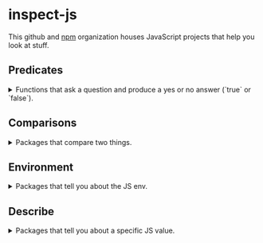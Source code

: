 # inspect-js
This github and [npm](https://npmjs.com/~inspect-js) organization houses JavaScript projects that help you look at stuff.

## Predicates
<details>
<summary>Functions that ask a question and produce a yes or no answer (`true` or `false`).</summary>
<br />

 - is-arguments - [![github][github]](https://github.com/inspect-js/is-arguments) - [![npm][npm]](https://npmjs.com/is-arguments) - Is this an arguments object? It's a harder question than you think.
 - is-arrow-function - [![github][github]](https://github.com/inspect-js/is-arrow-function) - [![npm][npm]](https://npmjs.com/is-arrow-function) - Determine if a function is an ES6 arrow function or not.
 - is-bigint - [![github][github]](https://github.com/inspect-js/is-bigint) - [![npm][npm]](https://npmjs.com/is-bigint) - Is this value an ES BigInt?
 - is-boolean-object - [![github][github]](https://github.com/inspect-js/is-boolean-object) - [![npm][npm]](https://npmjs.com/is-boolean-object) - Is this value a JS Boolean? This module works cross-realm/iframe, and despite ES6 @@toStringTag.
 - is-boxed-primitive - [![github][github]](https://github.com/inspect-js/is-boxed-primitive) - [![npm][npm]](https://npmjs.com/is-boxed-primitive) - Is this value a boxed primitive? Shim for node's util.isBoxedPrimitive.
 - is-callable - [![github][github]](https://github.com/inspect-js/is-callable) - [![npm][npm]](https://npmjs.com/is-callable) - Is this JS value callable? Works with Functions and GeneratorFunctions, despite ES6 @@toStringTag.
 - is-core-module - [![github][github]](https://github.com/inspect-js/is-core-module) - [![npm][npm]](https://npmjs.com/is-core-module) - Is this specifier a node.js core module?
 - is-date-object - [![github][github]](https://github.com/inspect-js/is-date-object) - [![npm][npm]](https://npmjs.com/is-date-object) - Is this value a JS Date object? This module works cross-realm/iframe, and despite ES6 @@toStringTag.
 - is-finalizationregistry - [![github][github]](https://github.com/inspect-js/is-finalizationregistry) - [![npm][npm]](https://npmjs.com/is-finalizationregistry) - Is this value a JS FinalizationRegistry? This module works cross-realm/iframe, and despite ES6 @@toStringTag.
 - is-generator-function - [![github][github]](https://github.com/inspect-js/is-generator-function) - [![npm][npm]](https://npmjs.com/is-generator-function) - Determine if a function is a native generator function.
 - is-map - [![github][github]](https://github.com/inspect-js/is-map) - [![npm][npm]](https://npmjs.com/is-map) - Is this value a JS Map? This module works cross-realm/iframe, and despite ES6 @@toStringTag.
 - is-negative-zero - [![github][github]](https://github.com/inspect-js/is-negative-zero) - [![npm][npm]](https://npmjs.com/is-negative-zero) - Is this value negative zero? === will lie to you
 - is-number-object - [![github][github]](https://github.com/inspect-js/is-number-object) - [![npm][npm]](https://npmjs.com/is-number-object) - Is this value a JS Number object? This module works cross-realm/iframe, and despite ES6 @@toStringTag.
 - is-object - [![github][github]](https://github.com/inspect-js/is-object) - [![npm][npm]](https://npmjs.com/is-object) - Checks whether a value is an object
 - is-regex - [![github][github]](https://github.com/inspect-js/is-regex) - [![npm][npm]](https://npmjs.com/is-regex) - Is this value a JS regex? Works cross-realm/iframe, and despite ES6 @@toStringTag
 - is-set - [![github][github]](https://github.com/inspect-js/is-set) - [![npm][npm]](https://npmjs.com/is-set) - Is this value a JS Set? This module works cross-realm/iframe, and despite ES6 @@toStringTag.
 - is-shared-array-buffer - [![github][github]](https://github.com/inspect-js/is-shared-array-buffer) - [![npm][npm]](https://npmjs.com/is-shared-array-buffer) - Is this value a JS SharedArrayBuffer?
 - is-string - [![github][github]](https://github.com/inspect-js/is-string) - [![npm][npm]](https://npmjs.com/is-string) - Is this value a JS String object or primitive? This module works cross-realm/iframe, and despite ES6 @@toStringTag.
 - is-symbol - [![github][github]](https://github.com/inspect-js/is-symbol) - [![npm][npm]](https://npmjs.com/is-symbol) - Determine if a value is an ES6 Symbol or not.
 - is-typed-array - [![github][github]](https://github.com/inspect-js/is-typed-array) - [![npm][npm]](https://npmjs.com/is-typed-array) - Is this value a JS Typed Array? This module works cross-realm/iframe, does not depend on `instanceof` or mutable properties, and despite ES6 Symbol.toStringTag.
 - is-weakmap - [![github][github]](https://github.com/inspect-js/is-weakmap) - [![npm][npm]](https://npmjs.com/is-weakmap) - Is this value a JS WeakMap? This module works cross-realm/iframe, and despite ES6 @@toStringTag.
 - is-weakref - [![github][github]](https://github.com/inspect-js/is-weakref) - [![npm][npm]](https://npmjs.com/is-weakref) - Is this value a JS WeakRef? This module works cross-realm/iframe, and despite ES6 @@toStringTag.
 - is-weakset - [![github][github]](https://github.com/inspect-js/is-weakset) - [![npm][npm]](https://npmjs.com/is-weakset) - Is this value a JS WeakSet? This module works cross-realm/iframe, and despite ES6 @@toStringTag.

</details>


## Comparisons
<details>
<summary>Packages that compare two things.</summary>
<br />

 - is-equal - [![github][github]](https://github.com/inspect-js/is-equal) - [![npm][npm]](https://npmjs.com/is-equal) - Are these two values conceptually equal?
 - deep-equal - [![github][github]](https://github.com/inspect-js/node-deep-equal) - [![npm][npm]](https://npmjs.com/deep-equal) - node's assert.deepEqual algorithm

</details>


## Environment
<details>
<summary>Packages that tell you about the JS env.</summary>
<br />

 - available-typed-arrays - [![github][github]](https://github.com/inspect-js/available-typed-arrays) - [![npm][npm]](https://npmjs.com/available-typed-arrays) - Returns an array of Typed Array names that are available in the current environment
 - functions-have-names - [![github][github]](https://github.com/inspect-js/functions-have-names) - [![npm][npm]](https://npmjs.com/functions-have-names) - Does this JS environment support the `name` property on functions?
 - has-bigints - [![github][github]](https://github.com/inspect-js/has-bigints) - [![npm][npm]](https://npmjs.com/has-bigints) - Determine if the JS environment has BigInt support.
 - has-dynamic-import - [![github][github]](https://github.com/inspect-js/has-dynamic-import) - [![npm][npm]](https://npmjs.com/has-dynamic-import) - Does the current environment have `import()` support?
 - has-object-spread - [![github][github]](https://github.com/inspect-js/has-object-spread) - [![npm][npm]](https://npmjs.com/has-object-spread) - check if the environment supports { ...a } spread syntax
 - has-optional-chaining - [![github][github]](https://github.com/inspect-js/has-optional-chaining) - [![npm][npm]](https://npmjs.com/has-optional-chaining) - Determine if the JS environment has optional chaining support
 - has-package-exports - [![github][github]](https://github.com/inspect-js/has-package-exports) - [![npm][npm]](https://npmjs.com/has-package-exports) - Does the current node version have support for the "exports" field in package.json?
 - has-package-imports - [![github][github]](https://github.com/inspect-js/has-package-imports) - [![npm][npm]](https://npmjs.com/has-package-imports) - Does the current node version have support for the "imports" field in package.json?
 - has-package-self-reference - [![github][github]](https://github.com/inspect-js/has-package-self-reference) - [![npm][npm]](https://npmjs.com/has-package-self-reference) - Does the current node version have support for requiring/importing its own name?
 - has-private-fields - [![github][github]](https://github.com/inspect-js/has-private-fields) - [![npm][npm]](https://npmjs.com/has-private-fields) - Determine if the JS environment has private fields (`class { #x; }`) support.
 - has-strict-mode - [![github][github]](https://github.com/inspect-js/has-strict-mode) - [![npm][npm]](https://npmjs.com/has-strict-mode) - Does the current JS environment have strict mode? ES5+ should; but let's not assume.
 - has-symbols - [![github][github]](https://github.com/inspect-js/has-symbols) - [![npm][npm]](https://npmjs.com/has-symbols) - Determine if the JS environment has Symbol support. Supports spec, or shams.
 - has-template-literals - [![github][github]](https://github.com/inspect-js/has-template-literals) - [![npm][npm]](https://npmjs.com/has-template-literals) - Determine if the JS environment has template literal support.
 - has-tostringtag - [![github][github]](https://github.com/inspect-js/has-tostringtag) - [![npm][npm]](https://npmjs.com/has-tostringtag) - Determine if the JS environment has `Symbol.toStringTag` support. Supports spec, or shams.
 - has-typed-arrays - [![github][github]](https://github.com/inspect-js/has-typed-arrays) - [![npm][npm]](https://npmjs.com/has-typed-arrays) - Does this environment have JS Typed Arrays?

</details>


## Describe
<details>
<summary>Packages that tell you about a specific JS value.</summary>
<br />

 - get-symbol-description - [![github][github]](https://github.com/inspect-js/get-symbol-description) - [![npm][npm]](https://npmjs.com/get-symbol-description) - Gets the description of a Symbol. Handles `Symbol()` vs `Symbol('')` properly when possible.
 - object-inspect - [![github][github]](https://github.com/inspect-js/object-inspect) - [![npm][npm]](https://npmjs.com/object-inspect) - string representations of objects in node and the browser
 - typed-array-length - [![github][github]](https://github.com/inspect-js/typed-array-length) - [![npm][npm]](https://npmjs.com/typed-array-length) - Robustly get the length of a Typed Array
 - which-boxed-primitive - [![github][github]](https://github.com/inspect-js/which-boxed-primitive) - [![npm][npm]](https://npmjs.com/which-boxed-primitive) - Which kind of boxed JS primitive is this?
 - which-builtin-type - [![github][github]](https://github.com/inspect-js/which-builtin-type) - [![npm][npm]](https://npmjs.com/which-builtin-type) - What is the type of this builtin JS value?
 - which-collection - [![github][github]](https://github.com/inspect-js/which-collection) - [![npm][npm]](https://npmjs.com/which-collection) - Which kind of Collection (Map, Set, WeakMap, WeakSet) is this JavaScript value? Works cross-realm, without `instanceof`, and despite Symbol.toStringTag.
 - which-typed-array - [![github][github]](https://github.com/inspect-js/which-typed-array) - [![npm][npm]](https://npmjs.com/which-typed-array) - Which kind of Typed Array is this JavaScript value? Works cross-realm, without `instanceof`, and despite Symbol.toStringTag.

</details>



[github]: /profile/github-16.png
[npm]: /profile/npm-16.png
